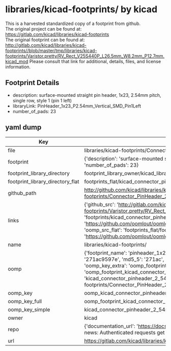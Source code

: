 # libraries/kicad-footprints/ by kicad  
This is a harvested standardized copy of a footprint from github.  
The original project can be found at:  
https://gitlab.com/kicad/libraries/kicad-footprints  
The original footprint can be found at:
http://gitlab.com/kicad/libraries/kicad-footprints//blob/master/tmp/libraries/kicad-footprints/Varistor.pretty/RV_Rect_V25S440P_L26.5mm_W8.2mm_P12.7mm.kicad_mod
Please consult that link for additional, details, files, and license information.  
## Footprint Details
* description: surface-mounted straight pin header, 1x23, 2.54mm pitch, single row, style 1 (pin 1 left)  
* libraryLink: PinHeader_1x23_P2.54mm_Vertical_SMD_Pin1Left  
* number_of_pads: 23  
## yaml dump  
| Key | Value |  
| --- | --- |  
| file | libraries/kicad-footprints/Connector_PinHeader_2.54mm.pretty/PinHeader_1x23_P2.54mm_Vertical_SMD_Pin1Left.kicad_mod |  
| footprint | {'description': 'surface-mounted straight pin header, 1x23, 2.54mm pitch, single row, style 1 (pin 1 left)', 'libraryLink': 'PinHeader_1x23_P2.54mm_Vertical_SMD_Pin1Left', 'number_of_pads': 23} |  
| footprint_library_directory | footprint_library_owner/kicad_libraries/kicad-footprints/ |  
| footprint_library_directory_flat | footprints_flat/kicad_connector_pinheader_2_54mm_pinheader_1x23_p2_54mm_vertical_smd_pin1left/working |  
| github_path | http://github.com/kicad/libraries/kicad-footprints//blob/master/tmp/libraries/kicad-footprints/Connector_PinHeader_2.54mm.pretty/PinHeader_1x23_P2.54mm_Vertical_SMD_Pin1Left.kicad_mod |  
| links | {'github_src': 'http://gitlab.com/kicad/libraries/kicad-footprints//blob/master/tmp/libraries/kicad-footprints/Varistor.pretty/RV_Rect_V25S440P_L26.5mm_W8.2mm_P12.7mm.kicad_mod', 'github_src_repo': 'https://gitlab.com/kicad/libraries/kicad-footprints', 'oomp_bot': 'footprints/kicad_connector_pinheader_2_54mm_pinheader_1x23_p2_54mm_vertical_smd_pin1left/working', 'oomp_bot_github': 'https://github.com/oomlout/oomlout_oomp_footprint_bot/tree/main/footprints/kicad_connector_pinheader_2_54mm_pinheader_1x23_p2_54mm_vertical_smd_pin1left/working', 'oomp_src_flat': 'footprints_flat/footprints_flat/kicad_connector_pinheader_2_54mm_pinheader_1x23_p2_54mm_vertical_smd_pin1left/working', 'oomp_src_flat_github': 'https://github.com/oomlout/oomlout_oomp_footprint_src/tree/main/footprints_flat/kicad_connector_pinheader_2_54mm_pinheader_1x23_p2_54mm_vertical_smd_pin1left/working'} |  
| name | libraries/kicad-footprints/ |  
| oomp | {'footprint_name': 'pinheader_1x23_p2_54mm_vertical_smd_pin1left', 'library_name': 'connector_pinheader_2_54mm', 'md5': '271ac9597e01ac8bd53d4f18f7931cb4', 'md5_10': '271ac9597e', 'md5_5': '271ac', 'md5_6': '271ac9', 'oomp_key': 'oomp_kicad_connector_pinheader_2_54mm_pinheader_1x23_p2_54mm_vertical_smd_pin1left', 'oomp_key_extra': 'oomp_footprint_kicad_connector_pinheader_2_54mm_pinheader_1x23_p2_54mm_vertical_smd_pin1left', 'oomp_key_full': 'oomp_footprint_kicad_connector_pinheader_2_54mm_pinheader_1x23_p2_54mm_vertical_smd_pin1left_271ac9', 'oomp_key_simple': 'kicad_connector_pinheader_2_54mm_pinheader_1x23_p2_54mm_vertical_smd_pin1left', 'original_filename': 'libraries/kicad-footprints/Connector_PinHeader_2.54mm.pretty/PinHeader_1x23_P2.54mm_Vertical_SMD_Pin1Left.kicad_mod', 'owner_name': 'kicad'} |  
| oomp_key | oomp_kicad_connector_pinheader_2_54mm_pinheader_1x23_p2_54mm_vertical_smd_pin1left |  
| oomp_key_full | oomp_footprint_kicad_connector_pinheader_2_54mm_pinheader_1x23_p2_54mm_vertical_smd_pin1left |  
| oomp_key_simple | kicad_connector_pinheader_2_54mm_pinheader_1x23_p2_54mm_vertical_smd_pin1left |  
| owner | kicad |  
| repo | {'documentation_url': 'https://docs.github.com/rest/overview/resources-in-the-rest-api#rate-limiting', 'message': "API rate limit exceeded for 84.66.173.59. (But here's the good news: Authenticated requests get a higher rate limit. Check out the documentation for more details.)"} |  
| url | https://gitlab.com/kicad/libraries/kicad-footprints |  


